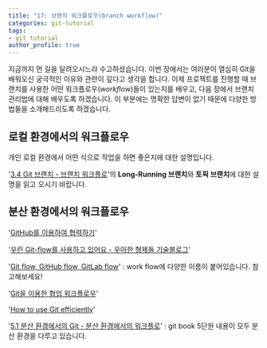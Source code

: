 ```yaml
---
title: "17: 브랜치 워크플로우(branch workflow)"
categories: git-tutorial
tags:
- git tutorial
author_profile: true
---
```


지금까지 먼 길을 달려오시느랴 수고하셨습니다. 이번 장에서는 여러분이 열심히 Git을 배워오신 궁극적인 이유와 관련이 깊다고 생각을 합니다. 이제 프로젝트를 진행할 때 브랜치를 사용한 어떤 워크플로우(*workflow*)들이 있는지를 배우고, 다음 장에서 브랜치 관리법에 대해 배우도록 하겠습니다. 이 부분에는 명확한 답변이 없기 때문에 다양한 방법들을 소개해드리도록 하겠습니다.

## 로컬 환경에서의 워크플로우

개인 로컬 환경에서 어떤 식으로 작업을 하면 좋은지에 대한 설명입니다.

'[3.4 Git 브랜치 - 브랜치 워크플로](https://git-scm.com/book/ko/v2/Git-%EB%B8%8C%EB%9E%9C%EC%B9%98-%EB%B8%8C%EB%9E%9C%EC%B9%98-%EC%9B%8C%ED%81%AC%ED%94%8C%EB%A1%9C)'의 **Long-Running 브랜치**와 **토픽 브랜치**에 대한 설명을 읽고 오시기 바랍니다.


## 분산 환경에서의 워크플로우

'[GitHub를 이용하여 협력하기](https://developer.ibm.com/kr/developer-%EA%B8%B0%EC%88%A0-%ED%8F%AC%EB%9F%BC/2018/02/05/github-collaboration/)'


'[우린 Git-flow를 사용하고 있어요 - 우아한 형제들 기술블로그](http://woowabros.github.io/experience/2017/10/30/baemin-mobile-git-branch-strategy.html)'


'[Git flow, GitHub flow, GitLab flow](https://ujuc.github.io/2015/12/16/git-flow-github-flow-gitlab-flow/)' : work flow에 다양한 이름이 붙어있습니다. 참고해보세요!


'[Git을 이용한 협업 워크플로우](https://lhy.kr/git-workflow)'


'[How to use Git efficiently](https://medium.freecodecamp.org/how-to-use-git-efficiently-54320a236369)'


'[5.1 분산 환경에서의 Git - 분산 환경에서의 워크플로](https://git-scm.com/book/ko/v2/%EB%B6%84%EC%82%B0-%ED%99%98%EA%B2%BD%EC%97%90%EC%84%9C%EC%9D%98-Git-%EB%B6%84%EC%82%B0-%ED%99%98%EA%B2%BD%EC%97%90%EC%84%9C%EC%9D%98-%EC%9B%8C%ED%81%AC%ED%94%8C%EB%A1%9C)' : git book 5단원 내용이 모두 분산 환경을 다루고 있습니다.

